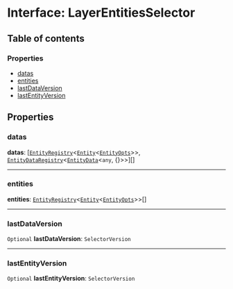 # Interface: LayerEntitiesSelector

## Table of contents

### Properties

* [datas](/auto-docs/editor/interfaces/LayerEntitiesSelector.md#datas)
* [entities](/auto-docs/editor/interfaces/LayerEntitiesSelector.md#entities)
* [lastDataVersion](/auto-docs/editor/interfaces/LayerEntitiesSelector.md#lastdataversion)
* [lastEntityVersion](/auto-docs/editor/interfaces/LayerEntitiesSelector.md#lastentityversion)

## Properties

### datas

**datas**: \[[`EntityRegistry`](/auto-docs/editor/interfaces/EntityRegistry.md)<[`Entity`](/auto-docs/editor/classes/Entity-1.md)<[`EntityOpts`](/auto-docs/editor/interfaces/EntityOpts.md)>>, [`EntityDataRegistry`](/auto-docs/editor/interfaces/EntityDataRegistry.md)<[`EntityData`](/auto-docs/editor/classes/EntityData.md)<`any`, {}>>]\[]

***

### entities

**entities**: [`EntityRegistry`](/auto-docs/editor/interfaces/EntityRegistry.md)<[`Entity`](/auto-docs/editor/classes/Entity-1.md)<[`EntityOpts`](/auto-docs/editor/interfaces/EntityOpts.md)>>\[]

***

### lastDataVersion

`Optional` **lastDataVersion**: `SelectorVersion`

***

### lastEntityVersion

`Optional` **lastEntityVersion**: `SelectorVersion`
